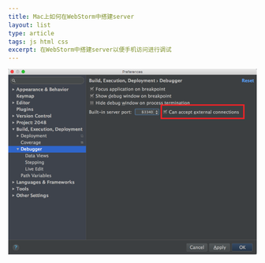 ```yaml
---
title: Mac上如何在WebStorm中搭建server
layout: list
type: article
tags: js html css
excerpt: 在WebStorm中搭建server以便手机访问进行调试
---
```

![how to setup webstorm server](/../images/sources/2015-10-27-how-to-setup-server-on-mac-webstorm.png)
